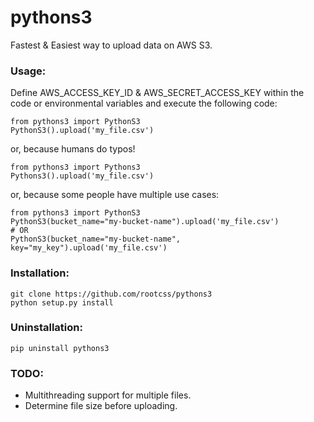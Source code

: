 # pythons3

Fastest & Easiest way to upload data on AWS S3.

### Usage:
Define AWS_ACCESS_KEY_ID & AWS_SECRET_ACCESS_KEY within the code or environmental variables and execute the following code:
```
from pythons3 import PythonS3
PythonS3().upload('my_file.csv')
```
or, because humans do typos!
```
from pythons3 import Pythons3
Pythons3().upload('my_file.csv')
```
or, because some people have multiple use cases:
```
from pythons3 import PythonS3
PythonS3(bucket_name="my-bucket-name").upload('my_file.csv')
# OR
PythonS3(bucket_name="my-bucket-name", key="my_key").upload('my_file.csv')
```

### Installation:
`git clone https://github.com/rootcss/pythons3`
<br>
`python setup.py install`

### Uninstallation:
`pip uninstall pythons3`

### TODO:
<ul>
<li>Multithreading support for multiple files.</li>
<li>Determine file size before uploading.</li>
</ul>
